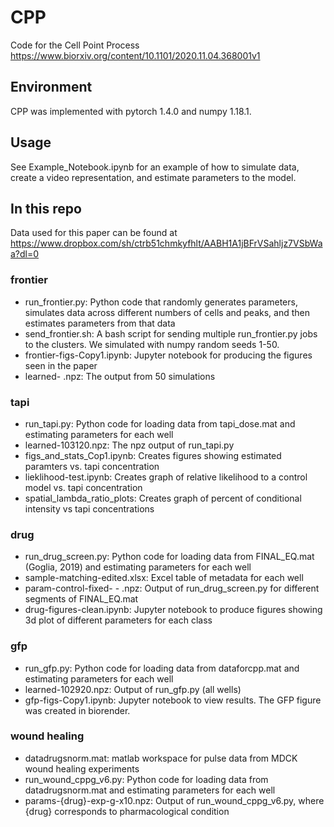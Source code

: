 # CPP
Code for the Cell Point Process
https://www.biorxiv.org/content/10.1101/2020.11.04.368001v1

## Environment

CPP was implemented with pytorch 1.4.0 and numpy 1.18.1.

## Usage

See Example_Notebook.ipynb for an example of how to simulate data, create a video representation, and estimate parameters to the model.

## In this repo

Data used for this paper can be found at https://www.dropbox.com/sh/ctrb51chmkyfhlt/AABH1A1jBFrVSahljz7VSbWaa?dl=0

### frontier

* run_frontier.py: Python code that randomly generates parameters, simulates data across different numbers of cells and peaks, and then estimates parameters from that data
* send_frontier.sh: A bash script for sending multiple run_frontier.py jobs to the clusters. We simulated with numpy random seeds 1-50.
* frontier-figs-Copy1.ipynb: Jupyter notebook for producing the figures seen in the paper
* learned- .npz: The output from 50 simulations

### tapi

* run_tapi.py: Python code for loading data from tapi_dose.mat and estimating parameters for each well
* learned-103120.npz: The npz output of run_tapi.py
* figs_and_stats_Cop1.ipynb: Creates figures showing estimated paramters vs. tapi concentration
* lieklihood-test.ipynb: Creates graph of relative likelihood to a control model vs. tapi concentration
* spatial_lambda_ratio_plots: Creates graph of percent of conditional intensity vs tapi concentrations

### drug

* run_drug_screen.py: Python code for loading data from FINAL_EQ.mat (Goglia, 2019) and estimating parameters for each well
* sample-matching-edited.xlsx: Excel table of metadata for each well
* param-control-fixed- - .npz: Output of run_drug_screen.py for different segments of FINAL_EQ.mat
* drug-figures-clean.ipynb: Jupyter notebook to produce figures showing 3d plot of different parameters for each class

### gfp

* run_gfp.py: Python code for loading data from dataforcpp.mat and estimating parameters for each well
* learned-102920.npz: Output of run_gfp.py (all wells)
* gfp-figs-Copy1.ipynb: Jupyter notebook to view results. The GFP figure was created in biorender.

### wound healing

* datadrugsnorm.mat: matlab workspace for pulse data from MDCK wound healing experiments
* run_wound_cppg_v6.py: Python code for loading data from datadrugsnorm.mat and estimating parameters for each well
* params-{drug}-exp-g-x10.npz: Output of run_wound_cppg_v6.py, where {drug} corresponds to pharmacological condition

